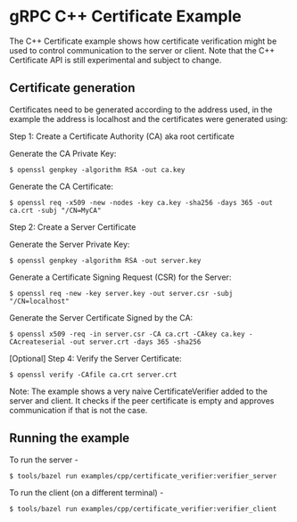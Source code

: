# gRPC C++ Certificate Example

The C++ Certificate example shows how certificate verification might be used to control communication to the server or client. Note that the C++ Certificate API is still experimental and subject to change.

## Certificate generation

Certificates need to be generated according to the address used, in the example the address is localhost and the certificates were generated using:

Step 1: Create a Certificate Authority (CA) aka root certificate

Generate the CA Private Key:
```
$ openssl genpkey -algorithm RSA -out ca.key
```
Generate the CA Certificate:
```
$ openssl req -x509 -new -nodes -key ca.key -sha256 -days 365 -out ca.crt -subj "/CN=MyCA"
```

Step 2: Create a Server Certificate

Generate the Server Private Key:
```
$ openssl genpkey -algorithm RSA -out server.key
```
Generate a Certificate Signing Request (CSR) for the Server:
```
$ openssl req -new -key server.key -out server.csr -subj "/CN=localhost"
```
Generate the Server Certificate Signed by the CA:
```
$ openssl x509 -req -in server.csr -CA ca.crt -CAkey ca.key -CAcreateserial -out server.crt -days 365 -sha256
```

[Optional] Step 4: Verify the Server Certificate:
```
$ openssl verify -CAfile ca.crt server.crt
```

Note: The example shows a very naive CertificateVerifier added to the server and client. It checks if the peer certificate is empty and approves communication if that is not the case.

## Running the example

To run the server -

```
$ tools/bazel run examples/cpp/certificate_verifier:verifier_server
```

To run the client (on a different terminal) -

```
$ tools/bazel run examples/cpp/certificate_verifier:verifier_client
```
